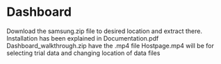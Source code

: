 # Dashboard

Download the samsung.zip file to desired location and extract there. Installation has been explained in Documentation.pdf
Dashboard_walkthrough.zip have the .mp4 file 
Hostpage.mp4 will be for selecting trial data and changing location of data files
